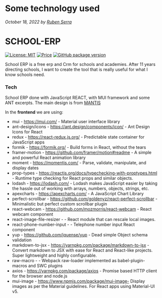 # Some technology used

_October 18, 2022 by [Ruben Serra](/)_

# SCHOOL-ERP

[![License: MIT](https://img.shields.io/badge/License-MIT-yellow.svg)](https://opensource.org/licenses/MIT)
[![Price](https://img.shields.io/badge/price-FREE-0098f7.svg)](https://github.com/rserravi/school-erp/master/LICENSE)
[![GitHub package version](https://img.shields.io/github/package-json/v/rserravi/school-erp)](https://github.com/rserravi/school-erp)

School ERP is a free erp and Crm for schools and academies. 
After 11 years directing schools, I want to create the tool that is really useful for what I know schools need.

### Tech

School ERP done with JavaScript REACT, with MUI framework and some ANT excerpts.
The main design is from [MANTIS](https://mantisdashboard.io)

In the **frontend** we are using:

- mui - https://mui.com/ - Material user interface library
- ant-design/icons - https://ant.design/components/icon/ - Ant Design Icons for React 
- redux - https://react-redux.js.org/ - Predictable state container for JavaScript apps
- formik - https://formik.org/ - Build forms in React, without the tears
- framer-motion - https://github.com/framer/motion#readme - A simple and powerful React animation library
- moment - https://momentjs.com/ - Parse, validate, manipulate, and display dates
- prop-types - https://reactjs.org/docs/typechecking-with-proptypes.html - Runtime type checking for React props and similar objects.
- lodash - https://lodash.com/ - Lodash makes JavaScript easier by taking the hassle out of working with arrays, numbers, objects, strings, etc.
- apexcharts - https://apexcharts.com/ - A JavaScript Chart Library
- perfect-scrollbar - https://github.com/goldenyz/react-perfect-scrollbar - Minimalistic but perfect custom scrollbar plugin
- react-webcam - https://github.com/mozmorris/react-webcam - React webcam component
- react-image-file-resizer - - React module that can rescale local images.
- react-phone-number-input - - Telephone number input React component
- yup - https://github.com/jquense/yup - Dead simple Object schema validation
- markdown-to-jsx - https://yarnpkg.com/package/markdown-to-jsx - Convert markdown to JSX with ease for React and React-like projects. Super lightweight and highly configurable.
- raw-macro - - Webpack raw-loader implemented as babel-plugin-macros and SWC plugins
- axios - https://yarnpkg.com/package/axios - Promise based HTTP client for the browser and node.js
- mui-image - https://www.npmjs.com/package/mui-image- Display images as per the Material guidelines. For React apps using Material-UI v5.